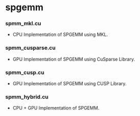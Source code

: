 spgemm
======

### spmm_mkl.cu 
* CPU Implementation of SPGEMM using MKL.

### spmm_cusparse.cu
* GPU Implementation of SPGEMM using CuSparse Library.

### spmm_cusp.cu
* GPU Implementation of SPGEMM using CUSP Library.

### spmm_hybrid.cu
* CPU + GPU Implementation of SPGEMM.
